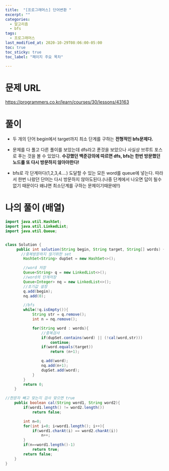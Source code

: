 ```yaml
---
title:  "[프로그래머스] 단어변환 "
excerpt: ""
categories:
  - 알고리즘
  - bfs
tags:
  - 프로그래머스
last_modified_at: 2020-10-29T08:06:00-05:00
toc: true
toc_sticky: true
toc_label: "페이지 주요 목차"

---
```

# 문제 URL
https://programmers.co.kr/learn/courses/30/lessons/43163

# 풀이

- 두 개의 단어 begin에서 target까지 최소 단계를 구하는 __전형적인 bfs문제다.__

- 문제를 다 풀고 다른 풀이를 보았는데 dfs라고 푼것을 보았으나 사실상 브루트 포스로 푸는 것을 볼 수 있었다. __수강했던 백준강의에 따르면 dfs, bfs는 한번 방문했던 노드를 또 다시 방문하지 않아야한다!__

- bfs로 각 단계마다(1,2,3,4....) 도달할 수 있는 모든 word를 queue에 넣는다. 따라서 한번 나왔던 단어는 다시 방문하지 않아도된다.(나중 단계에서 나오면 답이 될수 없기 때문이다 왜냐면 최소단계를 구하는 문제이기때문에!!)

# 나의 풀이 (배열)
```java
import java.util.HashSet;
import java.util.LinkedList;
import java.util.Queue;


class Solution {
     public int solution(String begin, String target, String[] words) {
       //중복방문하지 않기위한 set
        HashSet<String> dupSet = new HashSet<>();

        //word 저장
        Queue<String> q = new LinkedList<>();
        //word의 단계저장
        Queue<Integer> nq = new LinkedList<>();
        //초기값 설정
        q.add(begin);
        nq.add(0);

        //bfs
        while(!q.isEmpty()){
            String str = q.remove();
            int n = nq.remove();

            for(String word : words){
                //중복검사
                if(dupSet.contains(word) || (!cal(word,str)))
                    continue;
                if(word.equals(target))
                    return (n+1);

                q.add(word);
                nq.add(n+1);
                dupSet.add(word);
            }
        }
        return 0;
    }

//한문자 빼고 맞는지 검사 맞으면 true
    public boolean cal(String word1, String word2){
        if(word1.length() != word2.length())
            return false;

        int n=0;
        for(int i=0; i<word1.length(); i++){
            if(word1.charAt(i) == word2.charAt(i))
                n++;
        }
        if(n==word1.length()-1)
            return true;
        return false;
    }
}
```
